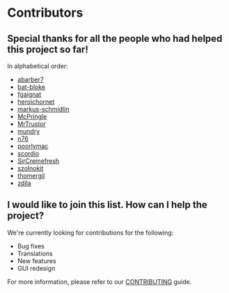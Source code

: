 # Contributors

## Special thanks for all the people who had helped this project so far!

In alphabetical order:

* [abarber7](https://github.com/abarber7)
* [bat-bloke](https://github.com/bat-bloke)
* [fgaignat](https://github.com/fgaignat)
* [heroichornet](https://github.com/heroichornet)
* [markus-schmidlin](https://github.com/markus-schmidlin)
* [McPringle](https://github.com/McPringle)
* [MrTrustor](https://github.com/MrTrustor)
* [mundry](https://github.com/mundry)
* [n76](https://github.com/n76)
* [poorlymac](https://github.com/poorlymac)
* [scordio](https://github.com/scordio)
* [SirCremefresh](https://github.com/SirCremefresh)
* [szolnokit](https://github.com/szolnokit)
* [thomergil](https://github.com/thomergil)
* [zdila](https://github.com/zdila)

## I would like to join this list. How can I help the project?

We're currently looking for contributions for the following:

* Bug fixes
* Translations
* New features
* GUI redesign

For more information, please refer to our [CONTRIBUTING](CONTRIBUTING.md) guide.
